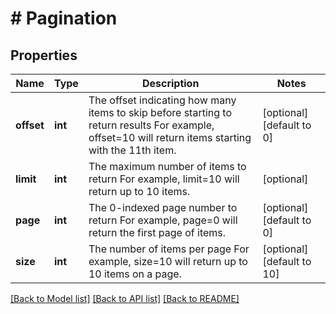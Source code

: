 # # Pagination

## Properties

Name | Type | Description | Notes
------------ | ------------- | ------------- | -------------
**offset** | **int** | The offset indicating how many items to skip before starting to return results  For example, offset&#x3D;10 will return items starting with the 11th item. | [optional] [default to 0]
**limit** | **int** | The maximum number of items to return  For example, limit&#x3D;10 will return up to 10 items. | [optional]
**page** | **int** | The 0-indexed page number to return  For example, page&#x3D;0 will return the first page of items. | [optional] [default to 0]
**size** | **int** | The number of items per page  For example, size&#x3D;10 will return up to 10 items on a page. | [optional] [default to 10]

[[Back to Model list]](../../README.md#models) [[Back to API list]](../../README.md#endpoints) [[Back to README]](../../README.md)
